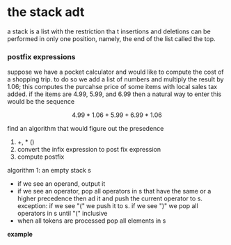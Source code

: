 # the stack adt

a stack is a list with the restriction tha t insertions and deletions can be performed in only one position, namely, the end of the list called the top.

### postfix expressions

suppose we have a pocket calculator and would like to compute the cost of a shopping trip.  to do so we add a list of numbers and multiply the result by 1.06; this computes the purcahse price of some items with local sales tax added.  if the items are 4.99, 5.99, and 6.99 then a natural way to enter this would be the sequence 

$$4.99 * 1.06 + 5.99 + 6.99 * 1.06$$

find an algorithm that would figure out the presedence

1.  +, * ()
2.  convert the infix expression to post fix expression
3.  compute postfix

algorithm 1:  an empty stack s
-  if we see an operand, output it
-  if we see an operator, pop all operators in s that have the same or a higher precedence then ad it and push the current operator to s.  exception:  if we see "(" we push it to s.  if we see ")" we pop all operators in s until "(" inclusive
-  when all tokens are processed pop all elements in s

**example**
